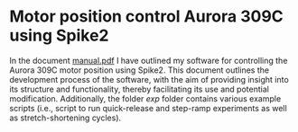 # Motor position control Aurora 309C using Spike2
In the document [manual.pdf](https://github.com/edwinreuvers/control-aurora-motor/blob/main/manual.pdf) I have outlined my software for controlling the Aurora 309C motor position using Spike2. This document outlines the development process of the software, with the aim of providing insight into its structure and functionality, thereby facilitating its use and potential modification. Additionally, the folder *exp* folder contains various example scripts (i.e., script to run quick-release and step-ramp experiments as well as stretch-shortening cycles). 
